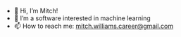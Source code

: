 - 👋 Hi, I’m Mitch!
- 👀 I’m a software interested in machine learning
- 📫 How to reach me: mitch.williams.career@gmail.com

<!---
mtch777/mtch777 is a ✨ special ✨ repository because its `README.md` (this file) appears on your GitHub profile.
You can click the Preview link to take a look at your changes.
--->
